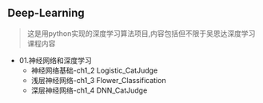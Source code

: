 ## Deep-Learning
> 这是用python实现的深度学习算法项目,内容包括但不限于吴恩达深度学习课程内容

+ 01.神经网络和深度学习
    + 神经网络基础-ch1_2 Logistic_CatJudge 
    + 浅层神经网络-ch1_3 Flower_Classification
    + 深层神经网络-ch1_4 DNN_CatJudge
